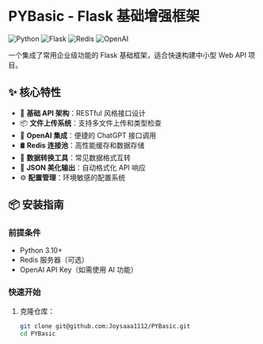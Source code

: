 # PYBasic - Flask 基础增强框架

![Python](https://img.shields.io/badge/python-3.10%2B-blue)
![Flask](https://img.shields.io/badge/flask-2.0%2B-lightgrey)
![Redis](https://img.shields.io/badge/redis-支持-red)
![OpenAI](https://img.shields.io/badge/openai-API-9cf)

一个集成了常用企业级功能的 Flask 基础框架，适合快速构建中小型 Web API 项目。

## ✨ 核心特性

- 🚀 **基础 API 架构**：RESTful 风格接口设计
- 📦 **文件上传系统**：支持多文件上传和类型检查
- 🧠 **OpenAI 集成**：便捷的 ChatGPT 接口调用
- 🛢️ **Redis 连接池**：高性能缓存和数据存储
- 🔄 **数据转换工具**：常见数据格式互转
- 🎨 **JSON 美化输出**：自动格式化 API 响应
- ⚙️ **配置管理**：环境敏感的配置系统

## 📦 安装指南

### 前提条件
- Python 3.10+
- Redis 服务器（可选）
- OpenAI API Key（如需使用 AI 功能）

### 快速开始
1. 克隆仓库：
   ```bash
   git clone git@github.com:Joysaaa1112/PYBasic.git
   cd PYBasic
